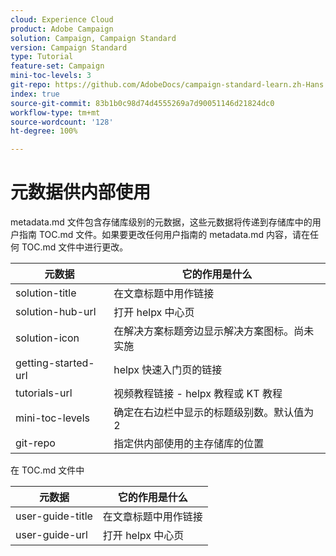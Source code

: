 ```yaml
---
cloud: Experience Cloud
product: Adobe Campaign
solution: Campaign, Campaign Standard
version: Campaign Standard
type: Tutorial
feature-set: Campaign
mini-toc-levels: 3
git-repo: https://github.com/AdobeDocs/campaign-standard-learn.zh-Hans
index: true
source-git-commit: 83b1b0c98d74d4555269a7d90051146d21824dc0
workflow-type: tm+mt
source-wordcount: '128'
ht-degree: 100%

---
```



# 元数据供内部使用

metadata.md 文件包含存储库级别的元数据，这些元数据将传递到存储库中的用户指南 TOC.md 文件。如果要更改任何用户指南的 metadata.md 内容，请在任何 TOC.md 文件中进行更改。

| 元数据 | 它的作用是什么 |
|--- |--- |
| solution-title | 在文章标题中用作链接 |
| solution-hub-url | 打开 helpx 中心页 |
| solution-icon | 在解决方案标题旁边显示解决方案图标。尚未实施 |
| getting-started-url | helpx 快速入门页的链接 |
| tutorials-url | 视频教程链接 - helpx 教程或 KT 教程 |
| mini-toc-levels | 确定在右边栏中显示的标题级别数。默认值为 2 |
| git-repo | 指定供内部使用的主存储库的位置 |

在 TOC.md 文件中

| 元数据 | 它的作用是什么 |
|--- |--- |
| user-guide-title | 在文章标题中用作链接 |
| user-guide-url | 打开 helpx 中心页 |
